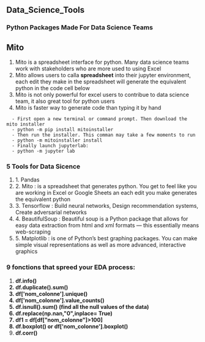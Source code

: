 ## Data_Science_Tools
### Python Packages Made For Data Science Teams
<h2> Mito </h2>
  <ol>
    <li> Mito is a spreadsheet interface for python. Many data science teams work with stakeholders who are more used to using Excel</li>
    <li> Mito allows users to calla <strong>spreadsheet</strong> into their jupyter environment, each edit they make in the spreadsheet will generate the equivalent python in the code cell below</li>
    <li> Mito is not only powerful for excel users to contribue to data science team, it also great tool for python users</li>
    <li> Mito is faster way to generate code than typing it by hand</li>
 </ol>
 
```How to install Mito**:
  - First open a new terminal or command prompt. Then download the mito installer
  - python -m pip install mitoinstaller
  - Then run the installer. This comman may take a few moments to run
  - python -m mitoinstaller install
  - Finally launch jupyterlab:
  - python -m jupyter lab
  ```
  
  ### 5 Tools for Data Sicence
  <ol>
  <li> 1. Pandas </li>
  <li> 2. Mito : is a spreadsheet that generates python. You get to feel like you are working in Excel or Google Sheets an each edit you make generates the equivalent python</li>
  <li> 3. Tensorflow  : Build neural networks, Design recommendation systems, Create adversarial networks</li>
  <li> 4. BeautifulSoup : Beautiful soup is a Python package that allows for easy data extraction from html and xml formats — this essentially means web-scraping</li>
  <li> 5. Matplotlib : is one of Python’s best graphing packages. You can make simple visual representations as well as more advanced, interactive graphics</li>
 </ol>
 
 ### 9 fonctions that spreed your EDA process:
 <ol>
  <li> <strong>df.info()</srtong> </li>
  <li> <strong>df.duplicate().sum()</strong> </li>
  <li> <strong>df['nom_colonne'].unique()</strong> </li>
  <li> <strong>df['nom_colonne'].value_counts()</strong> </li>
  <li> <strong> df.isnull().sum() (find all the null values of the data)</strong> </li>
  <li> <strong> df.replace(np.nan,"0",inplace= True) </strong></li>
  <li> <strong> df1 = df[df["nom_colonne"]>100]</strong> </li>
  <li> <strong> df.boxplot() or df['nom_colonne'].boxplot() </strong> </li>
  <li><srtong> df.corr() </strong> </li>
  </ol>
